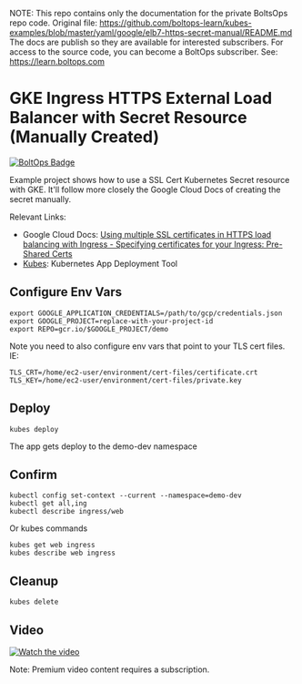 <!-- note marker start -->
NOTE: This repo contains only the documentation for the private BoltsOps repo code.
Original file: https://github.com/boltops-learn/kubes-examples/blob/master/yaml/google/elb7-https-secret-manual/README.md
The docs are publish so they are available for interested subscribers.
For access to the source code, you can become a BoltOps subscriber.
See: https://learn.boltops.com

<!-- note marker end -->

# GKE Ingress HTTPS External Load Balancer with Secret Resource (Manually Created)

[![BoltOps Badge](https://img.boltops.com/boltops/badges/boltops-badge.png)](https://www.boltops.com)

Example project shows how to use a SSL Cert Kubernetes Secret resource with GKE. It'll follow more closely the Google Cloud Docs of creating the secret manually.

Relevant Links:

* Google Cloud Docs: [Using multiple SSL certificates in HTTPS load balancing with Ingress - Specifying certificates for your Ingress: Pre-Shared Certs](https://cloud.google.com/kubernetes-engine/docs/how-to/ingress-multi-ssl#pre-shared-certs)
* [Kubes](https://kubes.guru/): Kubernetes App Deployment Tool

## Configure Env Vars

    export GOOGLE_APPLICATION_CREDENTIALS=/path/to/gcp/credentials.json
    export GOOGLE_PROJECT=replace-with-your-project-id
    export REPO=gcr.io/$GOOGLE_PROJECT/demo

Note you need to also configure env vars that point to your TLS cert files. IE:

    TLS_CRT=/home/ec2-user/environment/cert-files/certificate.crt
    TLS_KEY=/home/ec2-user/environment/cert-files/private.key

## Deploy

    kubes deploy

The app gets deploy to the demo-dev namespace

## Confirm

    kubectl config set-context --current --namespace=demo-dev
    kubectl get all,ing
    kubectl describe ingress/web

Or kubes commands

    kubes get web ingress
    kubes describe web ingress

## Cleanup

    kubes delete

## Video

[![Watch the video](https://uploads-learn.boltops.com/jzyigjqv4a4zem1e32s9ypx8ylqn)](https://learn.boltops.com/courses/gke-kubes/lessons/gke-ingress-https-external-load-balancer-with-secret-resource-manually-created-zfaxj)

Note: Premium video content requires a subscription.
